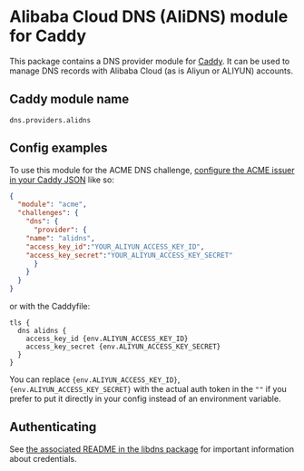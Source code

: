 Alibaba Cloud DNS (AliDNS) module for Caddy
===========================

This package contains a DNS provider module for [Caddy](https://github.com/caddyserver/caddy). It can be used to manage DNS records with Alibaba Cloud (as is Aliyun or ALIYUN) accounts.

## Caddy module name

```
dns.providers.alidns
```

## Config examples

To use this module for the ACME DNS challenge, [configure the ACME issuer in your Caddy JSON](https://caddyserver.com/docs/json/apps/tls/automation/policies/issuer/acme/) like so:

```json
{
  "module": "acme",
  "challenges": {
    "dns": {
      "provider": {
	"name": "alidns",
	"access_key_id":"YOUR_ALIYUN_ACCESS_KEY_ID",
	"access_key_secret":"YOUR_ALIYUN_ACCESS_KEY_SECRET"
      }
    }
  }
}
```

or with the Caddyfile:

```
tls {
  dns alidns {
    access_key_id {env.ALIYUN_ACCESS_KEY_ID}
    access_key_secret {env.ALIYUN_ACCESS_KEY_SECRET}
  }
}
```

You can replace `{env.ALIYUN_ACCESS_KEY_ID}`,`{env.ALIYUN_ACCESS_KEY_SECRET}` with the actual auth token in the `""` if you prefer to put it directly in your config instead of an environment variable.


## Authenticating

See [the associated README in the libdns package](https://github.com/libdns/alidns) for important information about credentials.
